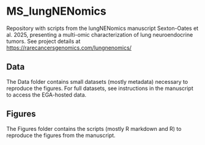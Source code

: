 # MS_lungNENomics
Repository with scripts from the lungNENomics manuscript Sexton-Oates et al. 2025, presenting a multi-omic characterization of lung neuroendocrine tumors. See project details at https://rarecancersgenomics.com/lungnenomics/ 

## Data
The Data folder contains small datasets (mostly metadata) necessary to reproduce the figures. For full datasets, see instructions in the manuscript to access the EGA-hosted data.

## Figures
The Figures folder contains the scripts (mostly R markdown and R) to reproduce the figures from the manuscript.
